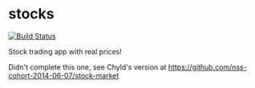 stocks
======
[![Build Status](https://travis-ci.org/mfbadr/stocks.svg?branch=master)](https://travis-ci.org/mfbadr/stocks)


Stock trading app with real prices!

Didn't complete this one, see Chyld's version at https://github.com/nss-cohort-2014-06-07/stock-market
